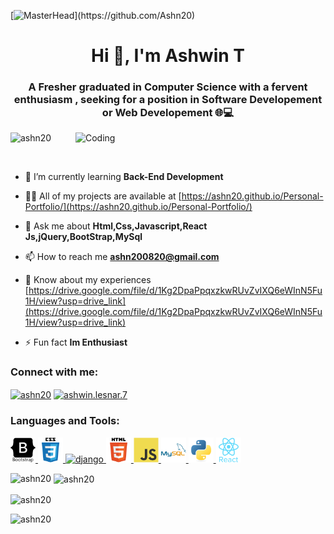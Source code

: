 [![MasterHead](https://www.reddit.com/media?url=https%3A%2F%2Fi.redd.it%2F1urtbjxssmt81.gif...)](https://github.com/Ashn20)

<h1 align="center">Hi 👋, I'm Ashwin T</h1>
<h3 align="center">A Fresher graduated in Computer Science with a fervent enthusiasm , seeking for a position in Software Developement or Web Developement 🌐💻</h3>
<img img align="right" alt="Coding" width="400" src="https://gifdb.com/images/featured/hacker-lj7znezbwb0nuba4.gif">

<p align="left"> <img src="https://komarev.com/ghpvc/?username=ashn20&label=Profile%20views&color=0e75b6&style=flat" alt="ashn20" /> </p>

<p align="left"> <a href="https://twitter.com/" target="blank"><img src="https://img.shields.io/twitter/follow/?logo=twitter&style=for-the-badge" alt="" /></a> </p>

- 🌱 I’m currently learning **Back-End Development**

- 👨‍💻 All of my projects are available at [https://ashn20.github.io/Personal-Portfolio/](https://ashn20.github.io/Personal-Portfolio/)

- 💬 Ask me about **Html,Css,Javascript,React Js,jQuery,BootStrap,MySql**

- 📫 How to reach me **ashn200820@gmail.com**

- 📄 Know about my experiences [https://drive.google.com/file/d/1Kg2DpaPpqxzkwRUvZvIXQ6eWInN5Fu1H/view?usp=drive_link](https://drive.google.com/file/d/1Kg2DpaPpqxzkwRUvZvIXQ6eWInN5Fu1H/view?usp=drive_link)

- ⚡ Fun fact **Im Enthusiast**

<h3 align="left">Connect with me:</h3>
<p align="left">
<a href="https://linkedin.com/in/ashn20" target="blank"><img align="center" src="https://raw.githubusercontent.com/rahuldkjain/github-profile-readme-generator/master/src/images/icons/Social/linked-in-alt.svg" alt="ashn20" height="30" width="40" /></a>
<a href="https://fb.com/ashwin.lesnar.7" target="blank"><img align="center" src="https://raw.githubusercontent.com/rahuldkjain/github-profile-readme-generator/master/src/images/icons/Social/facebook.svg" alt="ashwin.lesnar.7" height="30" width="40" /></a>
</p>

<h3 align="left">Languages and Tools:</h3>
<p align="left"> <a href="https://getbootstrap.com" target="_blank" rel="noreferrer"> <img src="https://raw.githubusercontent.com/devicons/devicon/master/icons/bootstrap/bootstrap-plain-wordmark.svg" alt="bootstrap" width="40" height="40"/> </a> <a href="https://www.w3schools.com/css/" target="_blank" rel="noreferrer"> <img src="https://raw.githubusercontent.com/devicons/devicon/master/icons/css3/css3-original-wordmark.svg" alt="css3" width="40" height="40"/> </a> <a href="https://www.djangoproject.com/" target="_blank" rel="noreferrer"> <img src="https://cdn.worldvectorlogo.com/logos/django.svg" alt="django" width="40" height="40"/> </a> <a href="https://www.w3.org/html/" target="_blank" rel="noreferrer"> <img src="https://raw.githubusercontent.com/devicons/devicon/master/icons/html5/html5-original-wordmark.svg" alt="html5" width="40" height="40"/> </a> <a href="https://developer.mozilla.org/en-US/docs/Web/JavaScript" target="_blank" rel="noreferrer"> <img src="https://raw.githubusercontent.com/devicons/devicon/master/icons/javascript/javascript-original.svg" alt="javascript" width="40" height="40"/> </a> <a href="https://www.mysql.com/" target="_blank" rel="noreferrer"> <img src="https://raw.githubusercontent.com/devicons/devicon/master/icons/mysql/mysql-original-wordmark.svg" alt="mysql" width="40" height="40"/> </a> <a href="https://www.python.org" target="_blank" rel="noreferrer"> <img src="https://raw.githubusercontent.com/devicons/devicon/master/icons/python/python-original.svg" alt="python" width="40" height="40"/> </a> <a href="https://reactjs.org/" target="_blank" rel="noreferrer"> <img src="https://raw.githubusercontent.com/devicons/devicon/master/icons/react/react-original-wordmark.svg" alt="react" width="40" height="40"/> </a> </p>

<p><img align="left" src="https://github-readme-stats.vercel.app/api/top-langs?username=ashn20&show_icons=true&locale=en&layout=compact" alt="ashn20" /></p>

<p>&nbsp;<img align="center" src="https://github-readme-stats.vercel.app/api?username=ashn20&show_icons=true&locale=en" alt="ashn20" /></p>

<p><img align="center" src="https://github-readme-streak-stats.herokuapp.com/?user=ashn20&" alt="ashn20" /></p></img>

<p align="left"> <img src="https://komarev.com/ghpvc/?username=ashn20&label=Profile%20views&color=0e75b6&style=flat" alt="ashn20" /> </p>

<p align="left"> <a href="https://twitter.com/" target="blank"><img src="https://img.shields.io/twitter/follow/?logo=twitter&style=for-the-badge" alt="" /></a> </p>







